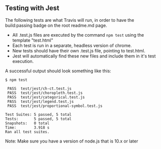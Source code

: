 ## Testing with Jest

The following tests are what Travis will run, in order to have the build:passing badge on the root readme.md page.

- All .test.js files are executed by the command `npm test` using the template "test.html"
- Each test is run in a separate, headless version of chrome.
- New tests should have their own .test.js file, pointing to test.html.
- Jest will automatically find these new files and include them in it's test execution.

A successful output should look something like this:

``` 
$ npm test

 PASS  test/jest/ch-ct.test.js
 PASS  test/jest/choropleth.test.js
 PASS  test/jest/categorical.test.js
 PASS  test/jest/legend.test.js
 PASS  test/jest/proportional-symbol.test.js

Test Suites: 5 passed, 5 total
Tests:       5 passed, 5 total
Snapshots:   0 total
Time:        3.918 s
Ran all test suites.

```

Note: Make sure you have a version of node.js that is 10.x or later
